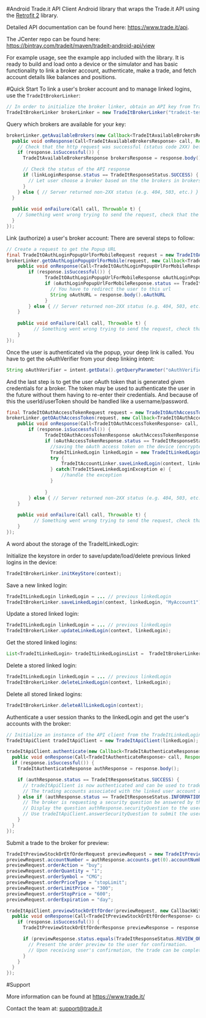 #Android Trade.it API Client
Android library that wraps the Trade.it API using the [Retrofit 2](http://square.github.io/retrofit/) library.

Detailed API documentation can be found here: https://www.trade.it/api.

The JCenter repo can be found here: https://bintray.com/tradeit/maven/tradeit-android-api/view

For example usage, see the example app included with the library.  It is ready to build and load onto a device or the simulator and has basic functionality to link a broker account, authenticate, make a trade, and fetch account details like balances and positions.

#Quick Start
To link a user's broker account and to manage linked logins, use the `TradeItBrokerLinker`:
```Java
// In order to initialize the broker linker, obtain an API key from Trade.it, or test with "tradeit-test-api-key"
TradeItBrokerLinker brokerLinker = new TradeItBrokerLinker("tradeit-test-api-key", TradeItEnvironment.QA);
```
Query which brokers are available for your key:
```Java
brokerLinker.getAvailableBrokers(new Callback<TradeItAvailableBrokersResponse>() {
  public void onResponse(Call<TradeItAvailableBrokersResponse> call, Response<TradeItAvailableBrokersResponse> response) {
    // Check that the http request was successful (status code 2XX) before proceeding
    if (response.isSuccessful()) {
      TradeItAvailableBrokersResponse brokersResponse = response.body();

      // Check the status of the API response
      if (linkLoginResponse.status == TradeItResponseStatus.SUCCESS) {
        // Let user choose a broker based on the the brokers in brokersResponse.brokerList
      }
    } else { // Server returned non-2XX status (e.g. 404, 503, etc.) }
  }
  
  public void onFailure(Call call, Throwable t) {
    // Something went wrong trying to send the request, check that the device is connected to the internet...
  }
});
```
Link (authorize) a user's broker account: There are several steps to follow:
```Java
// Create a request to get the Popup URL
final TradeItOAuthLoginPopupUrlForMobileRequest request = new TradeItOAuthLoginPopupUrlForMobileRequest(broker, deepLinkCallback);
brokerLinker.getOAuthLoginPopupUrlForMobile(request, new Callback<TradeItOAuthLoginPopupUrlForMobileResponse>() {
    public void onResponse(Call<TradeItOAuthLoginPopupUrlForMobileResponse> call, Response<TradeItOAuthLoginPopupUrlForMobileResponse> response) {
        if (response.isSuccessful()) {
              TradeItOAuthLoginPopupUrlForMobileResponse oAuthLoginPopupUrlForMobileResponse = response.body(); 
              if (oAuthLoginPopupUrlForMobileResponse.status == TradeItResponseStatus.SUCCESS) {
                // You have to redirect the user to this url
                String oAuthURL = response.body().oAuthURL
              }
        } else { // Server returned non-2XX status (e.g. 404, 503, etc.) }
    }
    
    public void onFailure(Call call, Throwable t) {
          // Something went wrong trying to send the request, check that the device is connected to the internet...
    }
});
```
Once the user is authenticated via the popup, your deep link is called.
You have to get the oAuthVerifier from your deep linking intent:
```Java
String oAuthVerifier = intent.getData().getQueryParameter("oAuthVerifier");
```
And the last step is to get the user oAuth token that is generated given credentials for a broker. 
The token may be used to authenticate the user in the future without them having to re-enter their credentials. And because of this the userId/userToken should be handled like a username/password. 
```Java
final TradeItOAuthAccessTokenRequest request = new TradeItOAuthAccessTokenRequest(oAuthVerifier);
brokerLinker.getOAuthAccessToken(request, new Callback<TradeItOAuthAccessTokenResponse>() {
    public void onResponse(Call<TradeItOAuthAccessTokenResponse> call, Response<TradeItOAuthAccessTokenResponse> response) {
        if (response.isSuccessful()) {
              TradeItOAuthAccessTokenResponse oAuthAccessTokenResponse = response.body(); 
              if (oAuthAccessTokenResponse.status == TradeItResponseStatus.SUCCESS) {
                //saving the oAuth access token on the device (encrypted) to be used in the future
                TradeItLinkedLogin linkedLogin = new TradeItLinkedLogin(broker, request, oAuthAccessTokenResponse);
                try {
                    TradeItAccountLinker.saveLinkedLogin(context, linkedLogin, "My account label");
                } catch(TradeItSaveLinkedLoginException e) {
                    //handle the exception
                }
                
              }
        } else { // Server returned non-2XX status (e.g. 404, 503, etc.) }
    }
        
    public void onFailure(Call call, Throwable t) {
          // Something went wrong trying to send the request, check that the device is connected to the internet...
    }
});
```
A word about the storage of the TradeItLinkedLogin:

Initialize the keystore in order to save/update/load/delete previous linked logins in the device:
```Java
TradeItBrokerLinker.initKeyStore(context); 
```
Save a new linked login:
```Java
TradeItLinkedLogin linkedLogin = ... // previous linkedLogin
TradeItBrokerLinker.saveLinkedLogin(context, linkedLogin, "MyAccount1");
```
Update a stored linked login:
```Java
TradeItLinkedLogin linkedLogin = ... // previous linkedLogin
TradeItBrokerLinker.updateLinkedLogin(context, linkedLogin);
```
Get the stored linked logins:
```Java
List<TradeItLinkedLogin> tradeItLinkedLoginsList =  TradeItBrokerLinker.getLinkedLogins(context);
```
Delete a stored linked login:
```Java
TradeItLinkedLogin linkedLogin = ... // previous linkedLogin
TradeItBrokerLinker.deleteLinkedLogin(context, linkedLogin);
```
Delete all stored linked logins:
```Java
TradeItBrokerLinker.deleteAllLinkedLogin(context);
```
Authenticate a user session thanks to the linkedLogin and get the user's accounts with the broker:
```Java
// Initialize an instance of the API client from the TradeItLinkedLogin instance
TradeItApiClient tradeItApiClient = new TradeItApiClient(linkedLogin);

tradeItApiClient.authenticate(new Callback<TradeItAuthenticateResponse>() {
  public void onResponse(Call<TradeItAuthenticateResponse> call, Response<TradeItAuthenticateResponse> response) {
  if (response.isSuccessful()) {
    TradeItAuthenticateResponse authResponse = response.body();

    if (authResponse.status == TradeItResponseStatus.SUCCESS) {
      // tradeItApiClient is now authenticated and can be used to trade and view account information.
      // The trading accounts associated with the linked user account are available in authResponse.accounts
    } else if (authResponse.status == TradeItResponseStatus.INFORMATION_NEEDED) {
      // The broker is requesting a security question be answered by the user to authenticate.
      // Display the question authResponse.securityQuestion to the user.
      // Use tradeItApiClient.answerSecurityQuestion to submit the user's answer to the broker.
    }
  }
});
```
Submit a trade to the broker for preview:
```Java
TradeItPreviewStockOrEtfOrderRequest previewRequest = new TradeItPreviewStockOrEtfOrderRequest();
previewRequest.accountNumber = authResponse.accounts.get(0).accountNumber;
previewRequest.orderAction = "buy";
previewRequest.orderQuantity = "1";
previewRequest.orderSymbol = "CMG";
previewRequest.orderPriceType = "stopLimit";
previewRequest.orderLimitPrice = "300";
previewRequest.orderStopPrice = "600";
previewRequest.orderExpiration = "day";

tradeItApiClient.previewStockOrEtfOrder(previewRequest, new CallbackWithError<TradeItPreviewStockOrEtfOrderResponse>() {
  public void onResponse(Call<TradeItPreviewStockOrEtfOrderResponse> call, Response<TradeItPreviewStockOrEtfOrderResponse> response) {
    if (response.isSuccessful()) {
      TradeItPreviewStockOrEtfOrderResponse previewResponse = response.body();

      if (previewResponse.status.equals(TradeItResponseStatus.REVIEW_ORDER)) {
        // Present the order preview to the user for confirmation.
        // Upon receiving user's confirmation, the trade can be completed with tradeItApiClient.trade
      }
    }
  }
});
```

#Support

More information can be found at https://www.trade.it/

Contact the team at: support@trade.it
